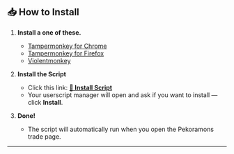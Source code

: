 
## 📥 How to Install

1. **Install a one of these.**

   * [Tampermonkey for Chrome](https://www.tampermonkey.net/?ext=dhdg&browser=chrome)
   * [Tampermonkey for Firefox](https://www.tampermonkey.net/?ext=dhdg&browser=firefox)
   * [Violentmonkey](https://violentmonkey.github.io/get-it/)

2. **Install the Script**

   * Click this link: **[📜 Install Script](https://github.com/AR-Z/pekoramonsextension/raw/main/index.js)**
   * Your userscript manager will open and ask if you want to install — click **Install**.

3. **Done!**

   * The script will automatically run when you open the Pekoramons trade page.

---

